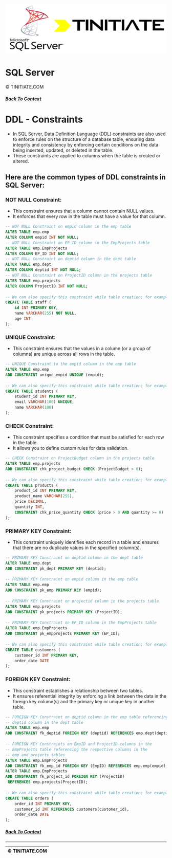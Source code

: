 ![SQL Server Tinitiate Image](sqlserver_tinitiate.png)

# SQL Server
&copy; TINITIATE.COM

##### [Back To Context](./README.md)

# DDL - Constraints
* In SQL Server, Data Definition Language (DDL) constraints are also used to enforce rules on the structure of a database table, ensuring data integrity and consistency by enforcing certain conditions on the data being inserted, updated, or deleted in the table.
* These constraints are applied to columns when the table is created or altered.

## Here are the common types of DDL constraints in SQL Server:
### NOT NULL Constraint:
* This constraint ensures that a column cannot contain NULL values.
* It enforces that every row in the table must have a value for that column.
```sql
-- NOT NULL Constraint on empid column in the emp table
ALTER TABLE emp.emp
ALTER COLUMN empid INT NOT NULL;
-- NOT NULL Constraint on EP_ID column in the EmpProjects table
ALTER TABLE emp.EmpProjects
ALTER COLUMN EP_ID INT NOT NULL;
-- NOT NULL Constraint on deptid column in the dept table
ALTER TABLE emp.dept
ALTER COLUMN deptid INT NOT NULL;
-- NOT NULL Constraint on ProjectID column in the projects table
ALTER TABLE emp.projects
ALTER COLUMN ProjectID INT NOT NULL;

-- We can also specify this constraint while table creation; for example
CREATE TABLE staff (
    id INT PRIMARY KEY,
    name VARCHAR(255) NOT NULL,
    age INT
);
```

### UNIQUE Constraint:
* This constraint ensures that the values in a column (or a group of columns) are unique across all rows in the table.
```sql
-- UNIQUE Constraint to the empid column in the emp table
ALTER TABLE emp.emp
ADD CONSTRAINT unique_empid UNIQUE (empid);

-- We can also specify this constraint while table creation; for example
CREATE TABLE students (
    student_id INT PRIMARY KEY,
    email VARCHAR(100) UNIQUE,
    name VARCHAR(100)
);
```

### CHECK Constraint:
* This constraint specifies a condition that must be satisfied for each row in the table.
* It allows you to define custom rules for data validation.
```sql
-- CHECK Constraint on ProjectBudget column in the projects table
ALTER TABLE emp.projects
ADD CONSTRAINT chk_project_budget CHECK (ProjectBudget > 0);

-- We can also specify this constraint while table creation; for example
CREATE TABLE products (
    product_id INT PRIMARY KEY,
    product_name VARCHAR(255),
    price DECIMAL,
    quantity INT,
    CONSTRAINT chk_price_quantity CHECK (price > 0 AND quantity >= 0)
);
```

### PRIMARY KEY Constraint:
* This constraint uniquely identifies each record in a table and ensures that there are no duplicate values in the specified column(s).
```sql
-- PRIMARY KEY Constraint on deptid column in the dept table
ALTER TABLE emp.dept
ADD CONSTRAINT pk_dept PRIMARY KEY (deptid);

-- PRIMARY KEY Constraint on empid column in the emp table
ALTER TABLE emp.emp 
ADD CONSTRAINT pk_emp PRIMARY KEY (empid);

-- PRIMARY KEY Constraint on projectid column in the projects table
ALTER TABLE emp.projects 
ADD CONSTRAINT pk_projects PRIMARY KEY (ProjectID);

-- PRIMARY KEY Constraint on EP_ID column in the EmpProjects table
ALTER TABLE emp.EmpProjects
ADD CONSTRAINT pk_empprojects PRIMARY KEY (EP_ID);

-- We can also specify this constraint while table creation; for example
CREATE TABLE customers (
    customer_id INT PRIMARY KEY,
    order_date DATE
);
```

### FOREIGN KEY Constraint:
* This constraint establishes a relationship between two tables.
* It ensures referential integrity by enforcing a link between the data in the foreign key column(s) and the primary key or unique key in another table.
```sql
-- FOREIGN KEY Constraint on deptid column in the emp table referencing the
-- deptid column in the dept table
ALTER TABLE emp.emp
ADD CONSTRAINT fk_deptid FOREIGN KEY (deptid) REFERENCES emp.dept(deptid);

-- FOREIGN KEY Constraints on EmpID and ProjectID columns in the
-- EmpProjects table referencing the respective columns in the
-- emp and projects tables
ALTER TABLE emp.EmpProjects
ADD CONSTRAINT fk_emp_id FOREIGN KEY (EmpID) REFERENCES emp.emp(empid);
ALTER TABLE emp.EmpProjects
ADD CONSTRAINT fk_project_id FOREIGN KEY (ProjectID)
 REFERENCES emp.projects(ProjectID);

-- We can also specify this constraint while table creation; for example
CREATE TABLE orders (
    order_id INT PRIMARY KEY,
    customer_id INT REFERENCES customers(customer_id),
    order_date DATE
);
```

##### [Back To Context](./README.md)
***
| &copy; TINITIATE.COM |
|----------------------|